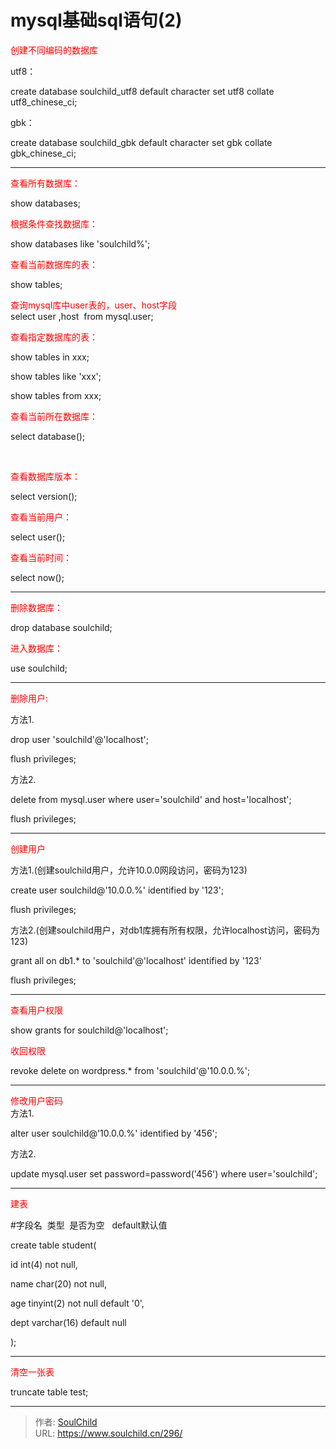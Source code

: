# mysql基础sql语句(2)

<!--more-->
<span style="color: #ff0000;">创建不同编码的数据库</span>

utf8：

create database soulchild_utf8 default character set utf8 collate utf8_chinese_ci;

gbk：

create database soulchild_gbk default character set <span style="white-space: normal;">gbk collate gbk_chinese_ci;</span>

<hr />

<span style="color: #ff0000;">查看所有数据库：</span>

<span style="white-space: normal;">show databases;</span>

<span style="color: #ff0000;">根据条件查找数据库：</span>

show databases like 'soulchild%';

<span style="color: #ff0000;">查看当前数据库的表：</span>

show tables;

<span style="white-space: normal; color: #ff0000;">查询mysql库中user表的，user、host字段</span><br style="white-space: normal; text-indent: 24px;" /><span style="white-space: normal; text-indent: 24px;">select user ,host  from mysql.user;</span>

<span style="color: #ff0000;">查看指定数据库的表：</span>

show tables in xxx;

show tables like 'xxx';

show tables from xxx;

<span style="white-space: normal; color: #ff0000;">查看当前所在数据库：</span>

<span style="white-space: normal;">select database();</span>

&nbsp;

<span style="white-space: normal; color: #ff0000;">查看数据库版本：</span>

<span style="white-space: normal;">select version();</span>

<span style="white-space: normal; color: #ff0000;">查看当前用户：</span>

<span style="white-space: normal;">select user();
</span>

<span style="color: #ff0000;">查看当前时间：</span>

select now();

<hr />

<span style="color: #ff0000;">删除数据库：</span>

drop database soulchild;

<span style="white-space: normal; color: #ff0000;">进入数据库：</span>

<span style="white-space: normal;">use soulchild;</span>

<hr />

<span style="text-indent: 24px; color: #ff0000;">删除用户:</span>

<span style="white-space: normal; text-indent: 24px;">方法1</span><span style="text-indent: 24px;">.</span>

<span style="text-indent: 24px;">drop user 'soulchild'@'localhost';</span>

<span style="white-space: normal;">flush privileges;</span>

<span style="white-space: normal;">方法2</span>.

delete from mysql.user where user='soulchild' and host='localhost';

<span style="white-space: normal;">flush privileges;</span>

<hr />

<span style="text-indent: 24px; color: #ff0000;">创建用户</span>
<p style="white-space: normal;"><span style="text-indent: 24px;"><span style="white-space: normal; text-indent: 24px;">方法1</span><span style="white-space: normal; text-indent: 24px;">.</span><span style="white-space: normal;">(创建soulchild用户，允许10.0.0网段访问，密码为123</span><span style="white-space: normal;">)</span>
</span></p>
<p style="white-space: normal;"><span style="text-indent: 24px;">create user soulchild@'10.0.0.%' identified by '123';</span></p>
<p style="white-space: normal;"><span style="white-space: normal;">flush privileges;</span></p>
<p style="white-space: normal;">方法2.(创建soulchild用户，对db1库拥有所有权限，允许localhost访问，密码为123)</p>
<p style="text-indent: 0px;">grant all on db1.* to 'soulchild'@'localhost' identified by '123'</p>
<p style="text-indent: 0px;"><span style="white-space: normal;">flush privileges;</span></p>


<hr />

<span style="color: #ff0000;">查看用户权限</span>
<p style="white-space: normal;">show grants for <span style="text-indent: 24px;">soulchild</span>@'localhost';</p>
<p style="white-space: normal;"><span style="color: #ff0000;">收回权限</span></p>
<p style="white-space: normal;">revoke delete on wordpress.* from '<span style="text-indent: 24px;">soulchild</span>'@'10.0.0.%';</p>


<hr />

<span style="white-space: normal; text-indent: 24px; color: #ff0000;">修改用户密码</span><br style="text-indent: 24px;" /><span style="white-space: normal; text-indent: 24px;">方法1.</span>

<span style="white-space: normal; text-indent: 24px;">alter user soulchild@'10.0.0.%' identified by '456'; </span>
<p style="white-space: normal;"><span style="text-indent: 24px;">方法2.</span></p>
<p style="white-space: normal;"><span style="text-indent: 24px;">update mysql.user set password=password('456') where user='soulchild';</span></p>


<hr />
<p style="white-space: normal;"><span style="color: #ff0000;">建表</span></p>
<p style="white-space: normal;"><span style="white-space: normal;">#字段名  类型  是否为空   default默认值</span></p>
<p style="white-space: normal;">create table student(</p>
<p style="white-space: normal;">id int(4) not null,</p>
<p style="white-space: normal;">name char(20) not null,</p>
<p style="white-space: normal;">age tinyint(2) not null default '0',</p>
<p style="white-space: normal;">dept varchar(16) default null</p>
<p style="white-space: normal;">);</p>


<hr />

<span style="color: #ff0000;">清空一张表</span>
<p style="white-space: normal;">truncate table test;</p>


---

> 作者: [SoulChild](https://www.soulchild.cn)  
> URL: https://www.soulchild.cn/296/  

